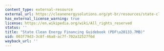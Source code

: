 ```yaml
---
content_type: external-resource
external_url: https://cleanenergysolutions.org/pt-br/resources/state-clean-energy-financing-guidebook
has_external_license_warning: true
license: https://en.wikipedia.org/wiki/All_rights_reserved
status: ''
title: "State Clean Energy Financing Guidebook (PDF\u20133.7MB)"
uid: 003f79d3-3c8f-46a8-ac7f-702a32527f6d
wayback_url: ''
---
```

